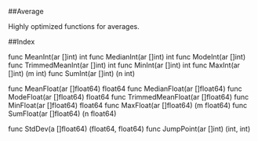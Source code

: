 ##Average

Highly optimized functions for averages.

##Index

  func MeanInt(ar []int) int
  func MedianInt(ar []int) int
  func ModeInt(ar []int)
  func TrimmedMeanInt(ar []int) int
  func MinInt(ar []int) int
  func MaxInt(ar []int) (m int)
  func SumInt(ar []int) (n int)
  
  func MeanFloat(ar []float64) float64
  func MedianFloat(ar []float64)
  func ModeFloat(ar []float64) float64
  func TrimmedMeanFloat(ar []float64)
  func MinFloat(ar []float64) float64
  func MaxFloat(ar []float64) (m float64)
  func SumFloat(ar []float64) (n float64)
  
  func StdDev(a []float64) (float64, float64)
  func JumpPoint(ar []int) (int, int)
